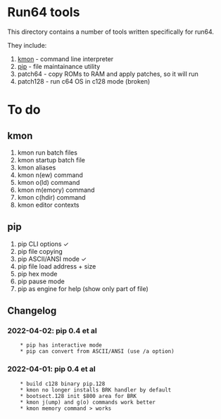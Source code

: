# Run64 tools

This directory contains a number of tools written specifically for run64.

They include:

1. [kmon](../docs/kmon.md) - command line interpreter
1. [pip](../docs/pip.md) - file maintainance utility        
1. patch64 - copy ROMs to RAM and apply patches, so it will run
1. patch128 - run c64 OS in c128 mode (broken)

# To do

## kmon
1. kmon run batch files
1. kmon startup batch file 
1. kmon aliases
1. kmon n(ew) command
1. kmon o(ld) command
1. kmon m(emory) command
1. kmon c(hdir) command
1. kmon editor contexts

## pip
1. pip CLI options &check;
1. pip file copying
1. pip ASCII/ANSI mode &check;
1. pip file load address + size
1. pip hex mode
1. pip pause mode
1. pip as engine for help (show only part of file)

## Changelog

### 2022-04-02: pip 0.4 et al
        * pip has interactive mode
        * pip can convert from ASCII/ANSI (use /a option)

### 2022-04-01: pip 0.4 et al
        * build c128 binary pip.128
        * kmon no longer installs BRK handler by default
        * bootsect.128 init $800 area for BRK
        * kmon j(ump) and g(o) commands work better
        * kmon memory command > works


